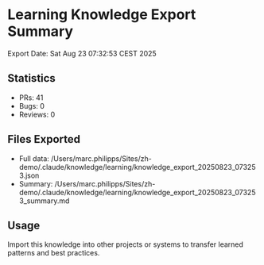 # Learning Knowledge Export Summary

Export Date: Sat Aug 23 07:32:53 CEST 2025

## Statistics
- PRs:       41
- Bugs:        0  
- Reviews:        0

## Files Exported
- Full data: /Users/marc.philipps/Sites/zh-demo/.claude/knowledge/learning/knowledge_export_20250823_073253.json
- Summary: /Users/marc.philipps/Sites/zh-demo/.claude/knowledge/learning/knowledge_export_20250823_073253_summary.md

## Usage
Import this knowledge into other projects or systems to transfer learned patterns and best practices.

